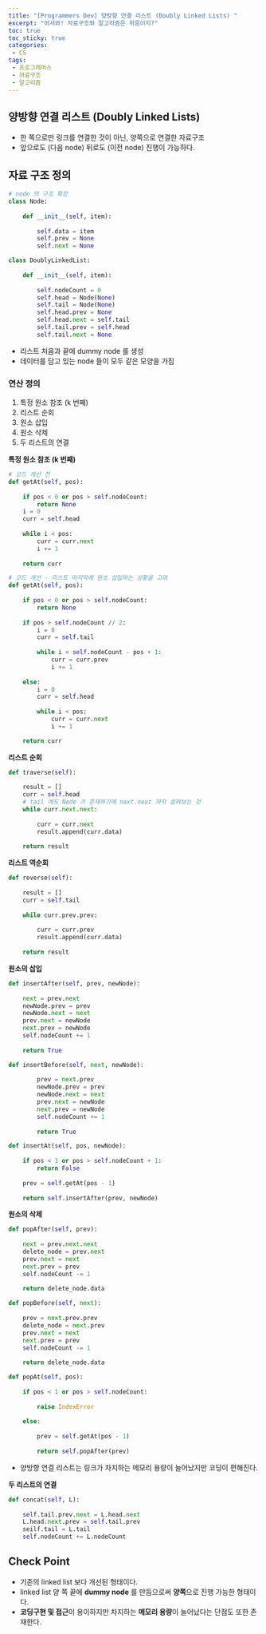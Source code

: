 ```yaml
---
title: "[Programmers Dev] 양방향 연결 리스트 (Doubly Linked Lists) "
excerpt: "어서와! 자료구조와 알고리즘은 처음이지?"
toc: true
toc_sticky: true
categories:
 - CS
tags:
 - 프로그래머스
 - 자료구조
 - 알고리즘
---
```


## 양방향 연결 리스트 (Doubly Linked Lists)

- 한 쪽으로만 링크를 연결한 것이 아닌, 양쪽으로 연결한 자료구조
- 앞으로도 (다음 node) 뒤로도 (이전 node) 진행이 가능하다.



## 자료 구조 정의

```python
# node 의 구조 확장
class Node:
    
    def __init__(self, item):
        
        self.data = item
        self.prev = None
        self.next = None

class DoublyLinkedList:
    
    def __init__(self, item):
        
        self.nodeCount = 0
        self.head = Node(None)
		self.tail = Node(None)
        self.head.prev = None
        self.head.next = self.tail
        self.tail.prev = self.head
        self.tail.next = None
```

- 리스트 처음과 끝에 dummy node 를 생성
- 데이터를 담고 있는 node 들이 모두 같은 모양을 가짐



### 연산 정의

1. 특정 원소 참조 (k 번째)
2. 리스트 순회
3. 원소 삽입
4. 원소 삭제
5. 두 리스트의 연결



**특정 원소 참조 (k 번째)**

```python
# 코드 개선 전 
def getAt(self, pos):
    
	if pos < 0 or pos > self.nodeCount:
		return None
	i = 0
	curr = self.head
    
	while i < pos:
		curr = curr.next
		i += 1
        
	return curr
```

```python
# 코드 개선 - 리스트 마지막에 원소 삽입하는 상황을 고려
def getAt(self, pos):
    
	if pos < 0 or pos > self.nodeCount:
		return None
    
	if pos > self.nodeCount // 2:
		i = 0
		curr = self.tail
        
		while i < self.nodeCount - pos + 1:
			curr = curr.prev
			i += 1
            
	else:
		i = 0
		curr = self.head
        
		while i < pos:
			curr = curr.next
			i += 1

	return curr
```



**리스트 순회**

```python
def traverse(self):
    
    result = []
    curr = self.head
    # tail 에도 Node 가 존재하기에 next.next 까지 살펴보는 것
    while curr.next.next:
        
        curr = curr.next
        result.append(curr.data)
        
    return result
```



**리스트 역순회**

```python
def reverse(self):
    
	result = []
	curr = self.tail
    
	while curr.prev.prev:
        
		curr = curr.prev
		result.append(curr.data)
        
	return result
```



**원소의 삽입**

```python
def insertAfter(self, prev, newNode):
    
	next = prev.next
	newNode.prev = prev
	newNode.next = next
	prev.next = newNode
	next.prev = newNode
	self.nodeCount += 1
    
	return True

def insertBefore(self, next, newNode):
    
        prev = next.prev
        newNode.prev = prev
        newNode.next = next
        prev.next = newNode
        next.prev = newNode
        self.nodeCount += 1
        
        return True

def insertAt(self, pos, newNode):
    
	if pos < 1 or pos > self.nodeCount + 1:
		return False
    
	prev = self.getAt(pos - 1)
    
	return self.insertAfter(prev, newNode)

```



**원소의 삭제**

```python
def popAfter(self, prev):
    
    next = prev.next.next
    delete_node = prev.next
    prev.next = next
    next.prev = prev
    self.nodeCount -= 1
        
    return delete_node.data

def popBefore(self, next):
    
    prev = next.prev.prev
    delete_node = next.prev
    prev.next = next
    next.prev = prev
    self.nodeCount -= 1
        
    return delete_node.data

def popAt(self, pos):
    
    if pos < 1 or pos > self.nodeCount:
        
        raise IndexError
        
    else:
        
        prev = self.getAt(pos - 1)
        
        return self.popAfter(prev)
```

- 양방향 연결 리스트는 링크가 차지하는 메모리 용량이 늘어났지만 코딩이 편해진다.



**두 리스트의 연결**

```python
def concat(self, L):
    
    self.tail.prev.next = L.head.next
    L.head.next.prev = self.tail.prev
    seilf.tail = L.tail
    self.nodeCount += L.nodeCount
```



## Check Point

- 기존의 linked list 보다 개선된 형태이다.
- linked list 양 쪽 끝에 **dummy node** 를 만듬으로써 **양쪽**으로 진행 가능한 형태이다.
- **코딩구현 및 접근**이 용이하지만 차지하는 **메모리 용량**이 늘어났다는 단점도 또한 존재한다.